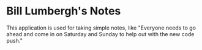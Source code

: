 # Bill Lumbergh's Notes

This application is used for taking simple notes, like
"Everyone needs to go ahead and come in on Saturday and Sunday
to help out with the new code push."
